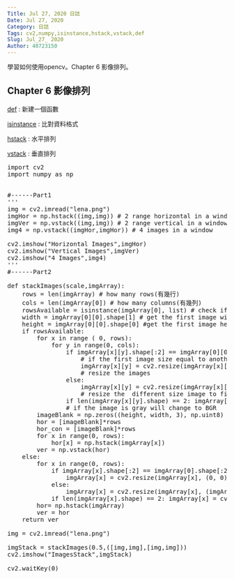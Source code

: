 ```yaml
---
Title: Jul 27, 2020 日誌
Date: Jul 27, 2020
Category: 日誌
Tags: cv2,numpy,isinstance,hstack,vstack,def
Slug: Jul_27_ 2020
Author: 40723150
---
```

學習如何使用opencv。Chapter 6 影像排列。
<!-- PELICAN_END_SUMMARY -->

## Chapter 6 影像排列

[def](https://www.w3schools.com/python/ref_keyword_def.asp) : 新建一個函數

[isinstance](https://www.w3schools.com/python/ref_func_isinstance.asp) : 比對資料格式

[hstack](https://numpy.org/doc/stable/reference/generated/numpy.hstack.html) : 水平排列

[vstack](https://numpy.org/doc/stable/reference/generated/numpy.vstack.html) : 垂直排列

<pre class="brush: jscript">
import cv2
import numpy as np


#------Part1
'''
img = cv2.imread("lena.png")
imgHor = np.hstack((img,img)) # 2 range horizontal in a window
imgVer = np.vstack((img,img)) # 2 range vertical in a window
img4 = np.vstack((imgHor,imgHor)) # 4 images in a window

cv2.imshow("Horizontal Images",imgHor)
cv2.imshow("Vertical Images",imgVer)
cv2.imshow("4 Images",img4)
'''
#------Part2

def stackImages(scale,imgArray):
    rows = len(imgArray) # how many rows(有幾行)
    cols = len(imgArray[0]) # how many columns(有幾列)
    rowsAvailable = isinstance(imgArray[0], list) # check if "imgArray" is list
    width = imgArray[0][0].shape[1] # get the first image width size
    height = imgArray[0][0].shape[0] #get the first image height size
    if rowsAvailable:
        for x in range ( 0, rows):
            for y in range(0, cols):
                if imgArray[x][y].shape[:2] == imgArray[0][0].shape [:2]:
                    # if the first image size equal to another one
                    imgArray[x][y] = cv2.resize(imgArray[x][y], (0, 0), None, scale, scale)
                    # resize the images
                else:
                    imgArray[x][y] = cv2.resize(imgArray[x][y], (imgArray[0][0].shape[1], imgArray[0][0].shape[0]), None, scale, scale)
                    # resize the  different size image to first image size.
                if len(imgArray[x][y].shape) == 2: imgArray[x][y]= cv2.cvtColor( imgArray[x][y], cv2.COLOR_GRAY2BGR)
                # if the image is gray will change to BGR
        imageBlank = np.zeros((height, width, 3), np.uint8)
        hor = [imageBlank]*rows
        hor_con = [imageBlank]*rows
        for x in range(0, rows):
            hor[x] = np.hstack(imgArray[x])
        ver = np.vstack(hor)
    else:
        for x in range(0, rows):
            if imgArray[x].shape[:2] == imgArray[0].shape[:2]:
                imgArray[x] = cv2.resize(imgArray[x], (0, 0), None, scale, scale)
            else:
                imgArray[x] = cv2.resize(imgArray[x], (imgArray[0].shape[1], imgArray[0].shape[0]), None,scale, scale)
            if len(imgArray[x].shape) == 2: imgArray[x] = cv2.cvtColor(imgArray[x], cv2.COLOR_GRAY2BGR)
        hor= np.hstack(imgArray)
        ver = hor
    return ver
    
img = cv2.imread("lena.png")

imgStack = stackImages(0.5,([img,img],[img,img]))
cv2.imshow("ImagesStack",imgStack)

cv2.waitKey(0)
</pre>

